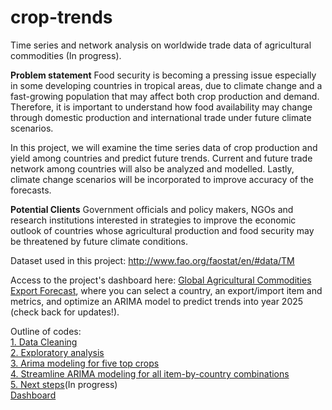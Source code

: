 # crop-trends
Time series and network analysis on worldwide trade data of agricultural commodities (In progress).

**Problem statement**
Food security is becoming a pressing issue especially in some developing countries in tropical areas, due to climate change and a fast-growing population that may affect both crop production and demand. Therefore, it is important to understand how food availability may change through domestic production and international trade under future climate scenarios. 

In this project, we will examine the time series data of crop production and yield among countries and predict future trends. Current and future trade network among countries will also be analyzed and modelled. Lastly, climate change scenarios will be incorporated to improve accuracy of the forecasts. 

**Potential Clients**
Government officials and policy makers, NGOs and research institutions interested in strategies to improve the economic outlook of countries whose agricultural production and food security may be threatened by future climate conditions. 

Dataset used in this project: http://www.fao.org/faostat/en/#data/TM

Access to the project's dashboard here: [Global Agricultural Commodities Export Forecast](http://18.144.177.199:8501/), where you can select a country, an export/import item and metrics, and optimize an ARIMA model to predict trends into year 2025 (check back for updates!).

Outline of codes:  
[1. Data Cleaning](https://github.com/BrachyS/crop-trends/blob/master/notebooks/1_data-cleaning-agtrend.ipynb)  
[2. Exploratory analysis](https://github.com/BrachyS/crop-trends/blob/master/notebooks/2_exploratory-analysis-agtrade.ipynb)  
[3. Arima modeling for five top crops](https://github.com/BrachyS/crop-trends/blob/master/notebooks/3_top_crops_arima.ipynb)  
[4. Streamline ARIMA modeling for all item-by-country combinations](https://github.com/BrachyS/crop-trends/blob/master/notebooks/4._streamline_ARIMA_modeling.ipynb)  
[5. Next steps](https://github.com/BrachyS/crop-trends/blob/master/notebooks/5_Clustering_countries.ipynb)(In progress)  
[Dashboard](https://github.com/BrachyS/crop-trends/blob/master/dashboard/dash_export.py)